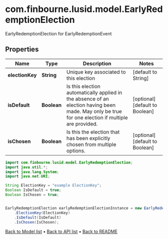 # com.finbourne.lusid.model.EarlyRedemptionElection
EarlyRedemptionElection for EarlyRedemptionEvent

## Properties

Name | Type | Description | Notes
------------ | ------------- | ------------- | -------------
**electionKey** | **String** | Unique key associated to this election | [default to String]
**isDefault** | **Boolean** | Is this election automatically applied in the absence of an election having been made.  May only be true for one election if multiple are provided. | [optional] [default to Boolean]
**isChosen** | **Boolean** | Is this the election that has been explicitly chosen from multiple options. | [optional] [default to Boolean]

```java
import com.finbourne.lusid.model.EarlyRedemptionElection;
import java.util.*;
import java.lang.System;
import java.net.URI;

String ElectionKey = "example ElectionKey";
Boolean IsDefault = true;
Boolean IsChosen = true;


EarlyRedemptionElection earlyRedemptionElectionInstance = new EarlyRedemptionElection()
    .ElectionKey(ElectionKey)
    .IsDefault(IsDefault)
    .IsChosen(IsChosen);
```


[Back to Model list](../README.md#documentation-for-models) &#8226; [Back to API list](../README.md#documentation-for-api-endpoints) &#8226; [Back to README](../README.md)
